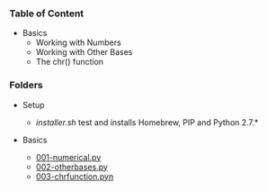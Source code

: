 ### Table of Content
 - Basics
    * Working with Numbers
    * Working with Other Bases
    * The chr() function

### Folders
 - Setup
    * _installer.sh_ test and installs Homebrew, PIP and Python 2.7.*

 - Basics
    * [001-numerical.py](https://github.com/ehime/python-primers/blob/master/Basics/001-numerical.py)
    * [002-otherbases.py](https://github.com/ehime/python-primers/blob/master/Basics/002-otherbases.py)
    * [003-chrfunction.pyn]()
